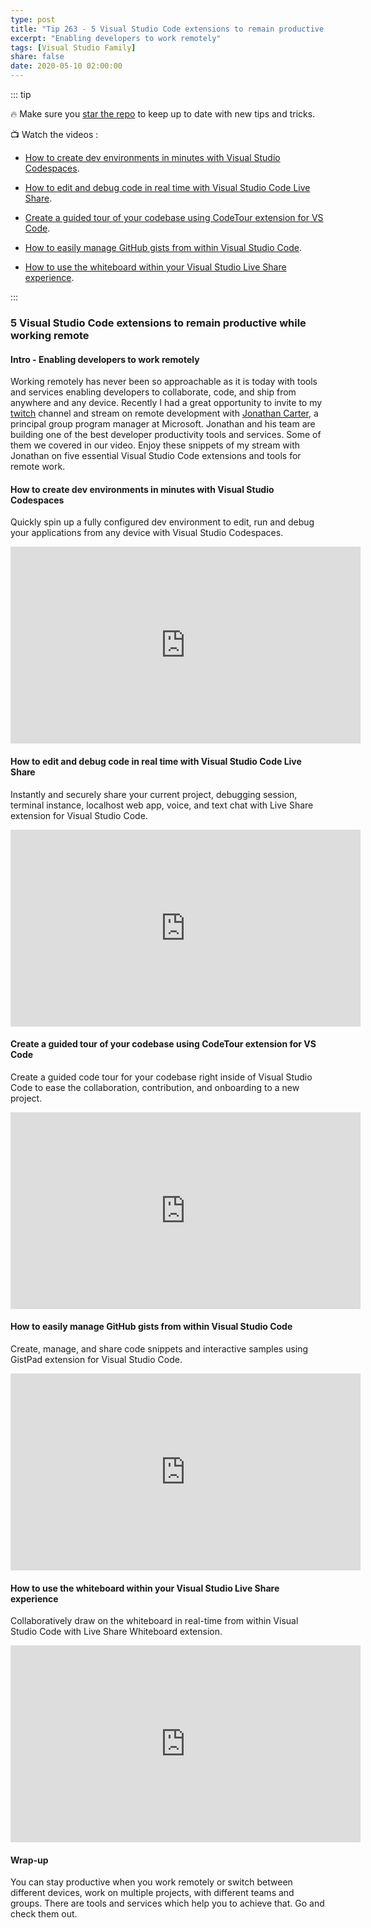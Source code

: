 ```yaml
---
type: post
title: "Tip 263 - 5 Visual Studio Code extensions to remain productive while working remote"
excerpt: "Enabling developers to work remotely"
tags: [Visual Studio Family]
share: false
date: 2020-05-10 02:00:00
---
```


::: tip 

:fire: Make sure you [star the repo](https://github.com/Microsoft/AzureTipsAndTricks?WT.mc_id=azure-azuredevtips-azureappsdev) to keep up to date with new tips and tricks.

:tv: Watch the videos : 

* [How to create dev environments in minutes with Visual Studio Codespaces](https://www.youtube.com/watch?v=wgkgFpRCB60&list=PLLasX02E8BPCNCK8Thcxu-Y-XcBUbhFWC&index=2&t=22s?WT.mc_id=youtube-azuredevtips-azureappsdev).

* [How to edit and debug code in real time with Visual Studio Code Live Share](https://www.youtube.com/watch?v=WFbSejNQ1bc&list=PLLasX02E8BPCNCK8Thcxu-Y-XcBUbhFWC&index=3&t=29s?WT.mc_id=youtube-azuredevtips-azureappsdev).

* [Create a guided tour of your codebase using CodeTour extension for VS Code](https://www.youtube.com/watch?v=8MWz1BcspNM&list=PLLasX02E8BPCNCK8Thcxu-Y-XcBUbhFWC&index=6&t=14s?WT.mc_id=youtube-azuredevtips-azureappsdev).

* [How to easily manage GitHub gists from within Visual Studio Code](https://www.youtube.com/watch?v=8OwBv7-TuQ0&list=PLLasX02E8BPCNCK8Thcxu-Y-XcBUbhFWC&index=5&t=20s?WT.mc_id=youtube-azuredevtips-azureappsdev).

* [How to use the whiteboard within your Visual Studio Live Share experience](https://www.youtube.com/watch?v=EzjYtsX5LgI&list=PLLasX02E8BPCNCK8Thcxu-Y-XcBUbhFWC&index=4&t=11s?WT.mc_id=youtube-azuredevtips-azureappsdev).

:::

### 5 Visual Studio Code extensions to remain productive while working remote

#### Intro - Enabling developers to work remotely

Working remotely has never been so approachable as it is today with tools and services enabling developers to collaborate, code, and ship from anywhere and any device. Recently I had a great opportunity to invite to my [twitch](https://www.twitch.tv/mbcrump?WT.mc_id=other-azuredevtips-azureappsdev) channel and stream on remote development with [Jonathan Carter](https://twitter.com/LostInTangent?WT.mc_id=other-azuredevtips-azureappsdev), a principal group program manager at Microsoft. Jonathan and his team are building one of the best developer productivity tools and services. Some of them we covered in our video. Enjoy these snippets of my stream with Jonathan on five essential Visual Studio Code extensions and tools for remote work.
 
#### How to create dev environments in minutes with Visual Studio Codespaces

Quickly spin up a fully configured dev environment to edit, run and debug your applications from any device with Visual Studio Codespaces.

<iframe width="560" height="315" src="https://www.youtube.com/embed/wgkgFpRCB60" frameborder="0" allow="accelerometer; autoplay; encrypted-media; gyroscope; picture-in-picture" allowfullscreen></iframe>

#### How to edit and debug code in real time with Visual Studio Code Live Share

Instantly and securely share your current project, debugging session, terminal instance, localhost web app, voice, and text chat with Live Share extension for Visual Studio Code.

<iframe width="560" height="315" src="https://www.youtube.com/embed/WFbSejNQ1bc" frameborder="0" allow="accelerometer; autoplay; encrypted-media; gyroscope; picture-in-picture" allowfullscreen></iframe>

#### Create a guided tour of your codebase using CodeTour extension for VS Code

Create a guided code tour for your codebase right inside of Visual Studio Code to ease the collaboration, contribution, and onboarding to a new project. 

<iframe width="560" height="315" src="https://www.youtube.com/embed/8MWz1BcspNM" frameborder="0" allow="accelerometer; autoplay; encrypted-media; gyroscope; picture-in-picture" allowfullscreen></iframe>

#### How to easily manage GitHub gists from within Visual Studio Code

Create, manage, and share code snippets and interactive samples using GistPad extension for Visual Studio Code.

<iframe width="560" height="315" src="https://www.youtube.com/embed/8OwBv7-TuQ0" frameborder="0" allow="accelerometer; autoplay; encrypted-media; gyroscope; picture-in-picture" allowfullscreen></iframe>

#### How to use the whiteboard within your Visual Studio Live Share experience

Collaboratively draw on the whiteboard in real-time from within Visual Studio Code with Live Share Whiteboard extension. 

<iframe width="560" height="315" src="https://www.youtube.com/embed/EzjYtsX5LgI" frameborder="0" allow="accelerometer; autoplay; encrypted-media; gyroscope; picture-in-picture" allowfullscreen></iframe>

#### Wrap-up

You can stay productive when you work remotely or switch between different devices, work on multiple projects, with different teams and groups. There are tools and services which help you to achieve that. Go and check them out. 
 
